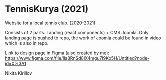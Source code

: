 # TennisKurya (2021)
Website for a local tennis club. (2020-2021)

Consists of 2 parts. Landing (react.components) + CMS Joomla. 
Only landing page is pushed to repo, the work of Joomla could be found in video which is also in repo.

Link to design page in Figma (also created by me): https://www.figma.com/file/lla8RnSd8lX4mgu7l9Ko5H/Untitled?node-id=0%3A1

Nikita Kirillov 
